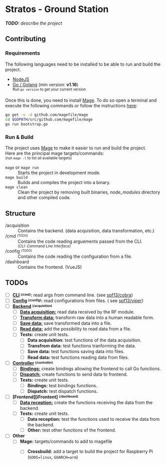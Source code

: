 # Stratos - Ground Station

_**TODO:** describe the project_

## Contributing

### Requirements

The following languages need to be installed to be able to run and build the project.

- [NodeJS](https://nodejs.org/en/download/current/)
- [Go / Golang](https://golang.org/doc/install) (min version: **v1.16**)<br>
  <sup>Run `go version` to get your current version</sup>

Once this is done, you need to install [Mage](https://magefile.org/). To do so open a terminal and execute the following
commands or follow the instructions [here](https://magefile.org/#installation):

```sh
go get -u -d github.com/magefile/mage
cd $GOPATH/src/github.com/magefile/mage
go run bootstrap.go
```

### Run & Build

The project uses [Mage](https://magefile.org) to make it easier to run and build the project. <br>
Here are the principal mage targets/commands:<br>
<sup>(run `mage -l` to list all available targets)</sup>

<dl>
<dt><code>mage</code> or <code>mage run</code></dt>
<dd>Starts the project in development mode.</dd>

<dt><code>mage build</code></dt>
<dd>Builds and compiles the project into a binary.</dd>

<dt><code>mage clean</code></dt>
<dd>Clean the project by removing built binaries, <em>node_modules</em> directory and other compiled code.</dd>
</dl>

## Structure

<dl>
<dt>/acquisition</dt>
<dd>Contains the backend. (data acquisition, data transformation, etc.)</dd>

<dt>/cmd <sup><sub>(TODO)</sub></sup></dt>
<dd>Contains the code reading arguements passed from the CLI.<br>
<sup><em>(CLI: Command Line Interface)</em></sup></dd>

<dt>/config <sup><sub>(TODO)</sub></sup></dt>
<dd>Contains the code reading the configuration from a file.</dd>

<dt>/dashboard</dt>
<dd>
Contains the frontend. (VueJS)
</dd>
</dl>

## TODOs

- [ ] **[CLI][i2] <sup><sub>(/cmd)</sub></sup>:** read args from command line. (see [spf13/cobra](https://github.com/spf13/cobra))
- [ ] **[Config][i1] <sup><sub>(/config)</sub></sup>:** read configurations from files. (
  see [spf13/viper](https://github.com/spf13/viper))
- [ ] **[Backend][iBackend] <sup><sub>(/acquisition)</sub></sup>**
  - [ ] **[Data acquisition:][i3]** read data received by the RF module.
  - [ ] **[Transform data:][i4]** transform raw data into a human readable form.
  - [ ] **[Save data:][i5]** save transformed data into a file.
  - [ ] **[Read data:][i6]** add the possibility to read data from a file.
  - [ ] **Tests:** create unit tests.
    - [ ] **Data acquisition:** test functions of the data acquisition.
    - [ ] **Transfrom data:** test functions tranforming the data.
    - [ ] **Save data:** test functions saving data into files.
    - [ ] **Read data:** test functions reading data from files.
- [ ] **[Controller][iController] <sup><sub>(/controller)</sub></sup>**
  - [ ] **[Bindings:][i7]** create bindings allowing the frontend to call Go functions.
  - [ ] **[Dispatch:][i8]** create functions to send data to frontend.
  - [ ] **Tests:** create unit tests.
    - [ ] **Bindings:** test bindings functions.
    - [ ] **Dispatch:** test dispatch functions.
- [ ] **[Frontend][iFrontent] <sup><sub>(/dashboard)</sub></sup>**
  - [ ] **[Data reception:][i9]** create the functions receiving the data from the backend.
  - [ ] **Tests:** create unit tests.
    - [ ] **Data reception:** test the functions used to receive the data from the backend.
    - [ ] **Other:** test other functions of the frontend.
- [ ] **Other**
  - [ ] **Mage:** targets/commands to add to magefile
    - [ ] **Crossbuild:** add a target to build the project for Raspberry Pi (`GOOS=linux`, `GOARCH=arm`)


[i1]: https://github.com/ul-gaul/stratos_ground-station/issues/1
[i2]: https://github.com/ul-gaul/stratos_ground-station/issues/2
[i3]: https://github.com/ul-gaul/stratos_ground-station/issues/3
[i4]: https://github.com/ul-gaul/stratos_ground-station/issues/4
[i5]: https://github.com/ul-gaul/stratos_ground-station/issues/5
[i6]: https://github.com/ul-gaul/stratos_ground-station/issues/6
[i7]: https://github.com/ul-gaul/stratos_ground-station/issues/7
[i8]: https://github.com/ul-gaul/stratos_ground-station/issues/8
[i9]: https://github.com/ul-gaul/stratos_ground-station/issues/9
[iBackend]: https://github.com/ul-gaul/stratos_ground-station/issues?q=is%3Aissue+is%3Aopen+sort%3Aupdated-desc+label%3Abackend
[iController]: https://github.com/ul-gaul/stratos_ground-station/issues?q=is%3Aissue+is%3Aopen+sort%3Aupdated-desc+label%3Acontroller
[iFrontend]: https://github.com/ul-gaul/stratos_ground-station/issues?q=is%3Aissue+is%3Aopen+sort%3Aupdated-desc+label%3Afrontend
